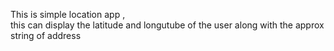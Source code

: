 This is simple location app , 
<br/>
this can display the latitude and longutube of the user along with the approx string of address
